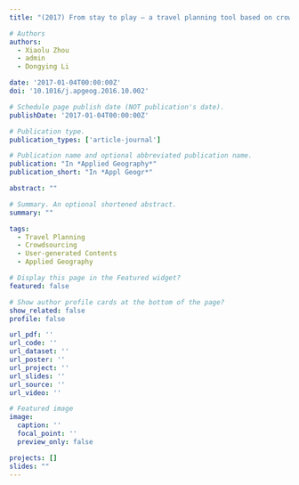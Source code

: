 ```yaml
---
title: "(2017) From stay to play – a travel planning tool based on crowdsourcing user-generated contents. Applied Geography, 78, pp. 1-11"

# Authors
authors:
  - Xiaolu Zhou
  - admin
  - Dongying Li

date: '2017-01-04T00:00:00Z'
doi: '10.1016/j.apgeog.2016.10.002'

# Schedule page publish date (NOT publication's date).
publishDate: '2017-01-04T00:00:00Z'

# Publication type.
publication_types: ['article-journal']

# Publication name and optional abbreviated publication name.
publication: "In *Applied Geography*"
publication_short: "In *Appl Geogr*"

abstract: ""

# Summary. An optional shortened abstract.
summary: ""

tags:
  - Travel Planning
  - Crowdsourcing
  - User-generated Contents
  - Applied Geography

# Display this page in the Featured widget?
featured: false

# Show author profile cards at the bottom of the page?
show_related: false
profile: false

url_pdf: ''
url_code: ''
url_dataset: ''
url_poster: ''
url_project: ''
url_slides: ''
url_source: ''
url_video: ''

# Featured image
image:
  caption: ''
  focal_point: ''
  preview_only: false

projects: []
slides: ""
---
```

